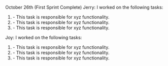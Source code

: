 October 26th (First Sprint Complete)
Jerry:
I worked on the following tasks:
1. <Create github repo and trello board> - This task is responsible for xyz functionality.
2. <Insert Some Task Here> - This task is responsible for xyz functionality.
3. <Insert Some Task Here> - This task is responsible for xyz functionality.

Joy:
I worked on the following tasks:
1. <Edit the trello board> - This task is responsible for xyz functionality.
2. <Insert Some Task Here> - This task is responsible for xyz functionality.
3. <Insert Some Task Here> - This task is responsible for xyz functionality.